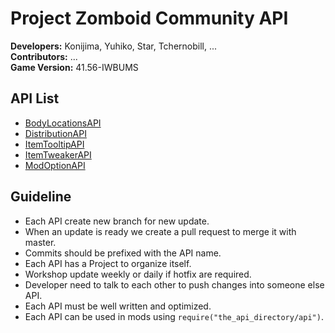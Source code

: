 # Project Zomboid Community API
**Developers:** Konijima, Yuhiko, Star, Tchernobill, ...  
**Contributors:** ...  
**Game Version:** 41.56-IWBUMS  
  
## API List
- [BodyLocationsAPI](https://github.com/Konijima/PZ-Community-API/tree/master/media/lua/client/BodyLocationsAPI)
- [DistributionAPI](https://github.com/Konijima/PZ-Community-API/tree/master/media/lua/server/DistributionAPI)
- [ItemTooltipAPI](https://github.com/Konijima/PZ-Community-API/tree/master/media/lua/client/ItemTooltipAPI)
- [ItemTweakerAPI](https://github.com/Konijima/PZ-Community-API/tree/master/media/lua/client/ItemTweakerAPI)
- [ModOptionAPI](https://github.com/Konijima/PZ-Community-API/tree/master/media/lua/client/ModOptionAPI)

## Guideline
- Each API create new branch for new update.
- When an update is ready we create a pull request to merge it with master.
- Commits should be prefixed with the API name.
- Each API has a Project to organize itself.
- Workshop update weekly or daily if hotfix are required.
- Developer need to talk to each other to push changes into someone else API.
- Each API must be well written and optimized.
- Each API can be used in mods using `require("the_api_directory/api")`.
  